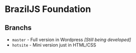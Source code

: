 # BrazilJS Foundation

## Branchs

* `master` - Full version in Wordpress *[Still being developed]*
* `hotsite` - Mini version just in HTML/CSS